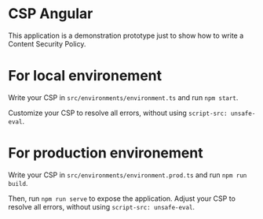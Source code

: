 # CSP Angular

This application is a demonstration prototype just to show how to write a Content Security Policy.

# For local environement

Write your CSP in ``src/environments/environment.ts`` and run ``npm start``.

Customize your CSP to resolve all errors, without using ``script-src: unsafe-eval``.

# For production environement

Write your CSP in ``src/environments/environment.prod.ts`` and run ``npm run build``.

Then, run ``npm run serve`` to expose the application. Adjust your CSP to resolve all errors, without using ``script-src: unsafe-eval``. 